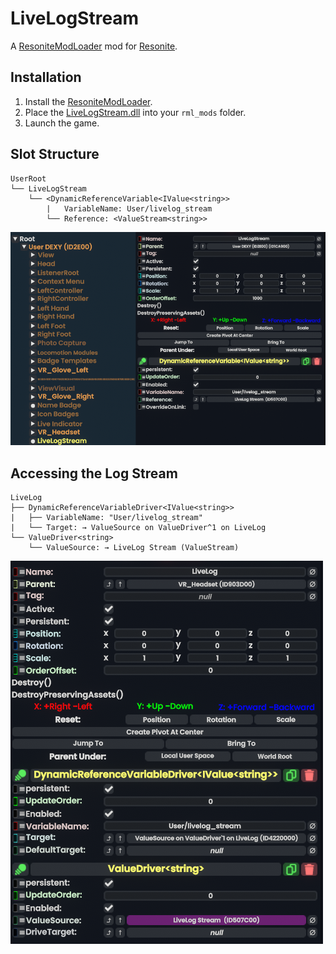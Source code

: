 # LiveLogStream

A [ResoniteModLoader](https://github.com/resonite-modding-group/ResoniteModLoader) mod for [Resonite](https://resonite.com/).


## Installation

1. Install the [ResoniteModLoader](https://github.com/resonite-modding-group/ResoniteModLoader).
2. Place the [LiveLogStream.dll](https://github.com/Dexy/LiveLogStream/releases/latest/download/LiveLogStream.dll) into your `rml_mods` folder.
3. Launch the game.





## Slot Structure

```
UserRoot
└── LiveLogStream
    └── <DynamicReferenceVariable<IValue<string>>
        |   VariableName: User/livelog_stream
        └── Reference: <ValueStream<string>>
```
![LiveLogStreamSlot](img/LiveLogStreamSlot.png)

## Accessing the Log Stream

```
LiveLog
├── DynamicReferenceVariableDriver<IValue<string>>
|   ├── VariableName: "User/livelog_stream"
|   └── Target: → ValueSource on ValueDriver^1 on LiveLog
└── ValueDriver<string>
    └── ValueSource: → LiveLog Stream (ValueStream)
```
![LiveLogSlot](img/LiveLogSlot.png)